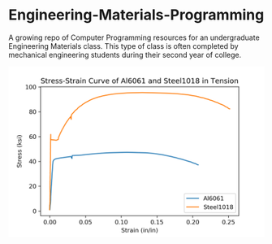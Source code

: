 # Engineering-Materials-Programming

A growing repo of Computer Programming resources for an undergraduate Engineering Materials class. This type of class is often completed by mechanical engineering students during their second year of college.

![stress strain curve](stress-strain_curve.png)
